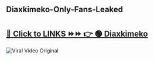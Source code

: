 
 ## Diaxkimeko-Only-Fans-Leaked

# <h2><a href="https://clipsfans.com/Diaxkimeko&ref=git">🔗 Click to LINKS ⏩⏩ 👉 🟢 Diaxkimeko </a></h2>

<a href="https://clipsfans.com/Diaxkimeko&ref=git" rel="nofollow" data-target="animated-image.originalLink"><img src="https://i.ibb.co.com/xMMVF88/686577567.gif" alt="Viral Video Original" style="max-width: 100%; display: inline-block;" data-target="animated-image.originalImage"></a>
